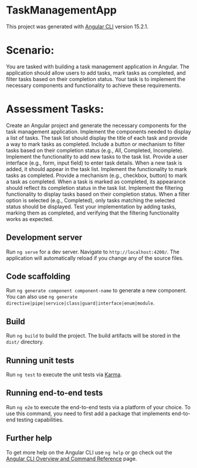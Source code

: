 # TaskManagementApp

This project was generated with [Angular CLI](https://github.com/angular/angular-cli) version 15.2.1.

# Scenario:
You are tasked with building a task management application in Angular. The application should allow users to add tasks, mark tasks as completed, and filter tasks based on their completion status. Your task is to implement the necessary components and functionality to achieve these requirements.

#  Assessment Tasks:
Create an Angular project and generate the necessary components for the task management application.
Implement the components needed to display a list of tasks.
The task list should display the title of each task and provide a way to mark tasks as completed.
Include a button or mechanism to filter tasks based on their completion status (e.g., All, Completed, Incomplete).
Implement the functionality to add new tasks to the task list.
Provide a user interface (e.g., form, input field) to enter task details.
When a new task is added, it should appear in the task list.
Implement the functionality to mark tasks as completed.
Provide a mechanism (e.g., checkbox, button) to mark a task as completed.
When a task is marked as completed, its appearance should reflect its completion status in the task list.
Implement the filtering functionality to display tasks based on their completion status.
When a filter option is selected (e.g., Completed), only tasks matching the selected status should be displayed.
Test your implementation by adding tasks, marking them as completed, and verifying that the filtering functionality works as expected.



## Development server

Run `ng serve` for a dev server. Navigate to `http://localhost:4200/`. The application will automatically reload if you change any of the source files.

## Code scaffolding

Run `ng generate component component-name` to generate a new component. You can also use `ng generate directive|pipe|service|class|guard|interface|enum|module`.

## Build

Run `ng build` to build the project. The build artifacts will be stored in the `dist/` directory.

## Running unit tests

Run `ng test` to execute the unit tests via [Karma](https://karma-runner.github.io).

## Running end-to-end tests

Run `ng e2e` to execute the end-to-end tests via a platform of your choice. To use this command, you need to first add a package that implements end-to-end testing capabilities.

## Further help

To get more help on the Angular CLI use `ng help` or go check out the [Angular CLI Overview and Command Reference](https://angular.io/cli) page.
